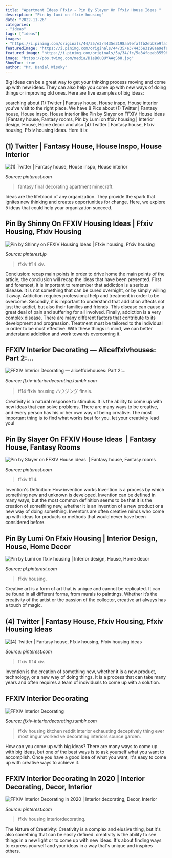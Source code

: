 ```yaml
---
title: "Apartment Ideas Ffxiv ~ Pin By Slayer On Ffxiv House Ideas ️"
description: "Pin by lumi on ffxiv housing"
date: "2022-11-26"
categories:
- "ideas"
tags: ["ideas"]
images:
- "https://i.pinimg.com/originals/44/35/e3/4435e3198aa9efaffb2ebb8e9fa70023.jpg"
featuredImage: "https://i.pinimg.com/originals/44/35/e3/4435e3198aa9efaffb2ebb8e9fa70023.jpg"
featured_image: "https://i.pinimg.com/originals/5a/34/fc/5a34fceab355988fe9c6992dc32451cf.png"
image: "https://pbs.twimg.com/media/D1eB6uQUYAAgSb8.jpg"
ShowToc: true
author: "Mr. Danial Wisoky"
---
```



Big Ideas can be a great way to get your thinking process moving and come up with new ideas. They can also help you come up with new ways of doing things or improving old ones. Here are five examples of big ideas: 

	

		
searching about (1) Twitter | Fantasy house, House inspo, House interior you've visit to the right place. We have 8 Pics about (1) Twitter | Fantasy house, House inspo, House interior like Pin by Slayer on FFXIV House ideas ️ | Fantasy house, Fantasy rooms, Pin by Lumi on ffxiv housing | Interior design, House, Home decor and also (4) Twitter | Fantasy house, Ffxiv housing, Ffxiv housing ideas. Here it is:
		
    
## (1) Twitter | Fantasy House, House Inspo, House Interior

<img loading=lazy src="https://i.pinimg.com/originals/e6/8a/33/e68a33f9a199db1988ab7e4458761383.jpg" onerror="this.onerror=null;this.src='https://tse1.mm.bing.net/th?id=OIP.hIkxloYt5yBCaZOVA6IAvAHaEF&amp;pid=15.1';" alt="(1) Twitter | Fantasy house, House inspo, House interior">

_Source: pinterest.com_

>fantasy final decorating apartment minecraft. 

	

Ideas are the lifeblood of any organization. They provide the spark that ignites new thinking and creates opportunities for change. Here, we explore 5 ideas that could help your organization succeed.

    
## Pin By Shinny On FFXIV Housing Ideas | Ffxiv Housing, Ffxiv Housing

<img loading=lazy src="https://i.pinimg.com/originals/5a/34/fc/5a34fceab355988fe9c6992dc32451cf.png" onerror="this.onerror=null;this.src='https://tse4.mm.bing.net/th?id=OIP.aoTO75JMQbCEnjs63_feIgHaEK&amp;pid=15.1';" alt="Pin by Shinny on FFXIV Housing Ideas | Ffxiv housing, Ffxiv housing">

_Source: pinterest.jp_

>ffxiv ff14 xiv. 

	

Conclusion: recap main points
In order to drive home the main points of the article, the conclusion will recap the ideas that have been presented. First and foremost, it is important to remember that addiction is a serious disease. It is not something that can be cured overnight, or by simply willing it away. Addiction requires professional help and treatment in order to be overcome. Secondly, it is important to understand that addiction affects not just the addict, but also their families and friends. This disease can cause a great deal of pain and suffering for all involved. Finally, addiction is a very complex disease. There are many different factors that contribute to its development and progression. Treatment must be tailored to the individual in order to be most effective. With these things in mind, we can better understand addiction and work towards overcoming it.

    
## FFXIV Interior Decorating — Aliceffxivhouses: Part 2:...

<img loading=lazy src="https://66.media.tumblr.com/d801b138cd17f1c2788c3a5adf0515ce/tumblr_p3nohnwvT81wheh1to6_1280.png" onerror="this.onerror=null;this.src='https://tse2.mm.bing.net/th?id=OIP.SejM66BOJmUXI7Hvp0zaOAHaEK&amp;pid=15.1';" alt="FFXIV Interior Decorating — aliceffxivhouses: Part 2:...">

_Source: ffxiv-interiordecorating.tumblr.com_

>ff14 ffxiv housing ハウジング finals. 

	

Creativity is a natural response to stimulus. It is the ability to come up with new ideas that can solve problems. There are many ways to be creative, and every person has his or her own way of being creative. The most important thing is to find what works best for you. let your creativity lead you!

    
## Pin By Slayer On FFXIV House Ideas ️ | Fantasy House, Fantasy Rooms

<img loading=lazy src="https://pbs.twimg.com/media/D1eB6uQUYAAgSb8.jpg" onerror="this.onerror=null;this.src='https://tse1.mm.bing.net/th?id=OIP.k-wBlbq6LX00BPB63Poc4QHaD3&amp;pid=15.1';" alt="Pin by Slayer on FFXIV House ideas ️ | Fantasy house, Fantasy rooms">

_Source: pinterest.com_

>ffxiv ff14. 

	

Invention's Definition: How invention works
Invention is a process by which something new and unknown is developed. Invention can be defined in many ways, but the most common definition seems to be that it is the creation of something new, whether it is an invention of a new product or a new way of doing something. Inventors are often creative minds who come up with ideas for products or methods that would never have been considered before.

    
## Pin By Lumi On Ffxiv Housing | Interior Design, House, Home Decor

<img loading=lazy src="https://i.pinimg.com/originals/44/35/e3/4435e3198aa9efaffb2ebb8e9fa70023.jpg" onerror="this.onerror=null;this.src='https://tse3.mm.bing.net/th?id=OIP.Bay5EfyZe5K-ISMaCAvuMgHaEK&amp;pid=15.1';" alt="Pin by Lumi on ffxiv housing | Interior design, House, Home decor">

_Source: pl.pinterest.com_

>ffxiv housing. 

	

Creative art is a form of art that is unique and cannot be replicated. It can be found in all different forms, from murals to paintings. Whether it’s the creativity of the artist or the passion of the collector, creative art always has a touch of magic.

    
## (4) Twitter | Fantasy House, Ffxiv Housing, Ffxiv Housing Ideas

<img loading=lazy src="https://i.pinimg.com/736x/27/a4/21/27a421044127dd981b6206167a7c10f0.jpg" onerror="this.onerror=null;this.src='https://tse2.mm.bing.net/th?id=OIP.g8h9IJR8VjgR_CuId8FN3gHaD6&amp;pid=15.1';" alt="(4) Twitter | Fantasy house, Ffxiv housing, Ffxiv housing ideas">

_Source: pinterest.com_

>ffxiv ff14 xiv. 

	

Invention is the creation of something new, whether it is a new product, technology, or a new way of doing things. It is a process that can take many years and often requires a team of individuals to come up with a solution.

    
## FFXIV Interior Decorating

<img loading=lazy src="https://66.media.tumblr.com/1fe6e112f7cf6a5ae1b7e7d34a1a01d7/tumblr_inline_p424uk0OCg1r80yt3_1280.png" onerror="this.onerror=null;this.src='https://tse2.mm.bing.net/th?id=OIP.atZTaIkTgVzoTnA1aoyNwwHaEK&amp;pid=15.1';" alt="FFXIV Interior Decorating">

_Source: ffxiv-interiordecorating.tumblr.com_

>ffxiv housing kitchen reddit interior exhausting deceptively thing ever most imgur worked ve decorating interiors source garden. 

	

How can you come up with big ideas?
There are many ways to come up with big ideas, but one of the best ways is to ask yourself what you want to accomplish. Once you have a good idea of what you want, it's easy to come up with creative ways to achieve it.

    
## FFXIV Interior Decorating In 2020 | Interior Decorating, Decor, Interior

<img loading=lazy src="https://i.pinimg.com/736x/ad/d1/bb/add1bb904a8058c04894e52dd772cc54.jpg" onerror="this.onerror=null;this.src='https://tse3.mm.bing.net/th?id=OIP.kYzuyt-c0bfielH4MwxLiAHaEK&amp;pid=15.1';" alt="FFXIV Interior Decorating in 2020 | Interior decorating, Decor, Interior">

_Source: pinterest.com_

>ffxiv housing interiordecorating. 

	

The Nature of Creativity:
Creativity is a complex and elusive thing, but it's also something that can be easily defined. creativity is the ability to see things in a new light or to come up with new ideas. It's about finding ways to express yourself and your ideas in a way that's unique and inspires others.

